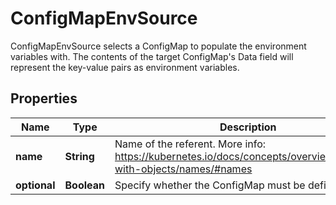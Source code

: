 

# ConfigMapEnvSource

ConfigMapEnvSource selects a ConfigMap to populate the environment variables with.  The contents of the target ConfigMap's Data field will represent the key-value pairs as environment variables.
## Properties

Name | Type | Description | Notes
------------ | ------------- | ------------- | -------------
**name** | **String** | Name of the referent. More info: https://kubernetes.io/docs/concepts/overview/working-with-objects/names/#names |  [optional]
**optional** | **Boolean** | Specify whether the ConfigMap must be defined |  [optional]



